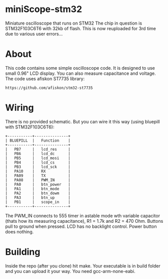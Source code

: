 # miniScope-stm32
Miniature oscilloscope that runs on STM32
The chip in question is STM32F103C6T6 with 32kb of flash.
This is now reuploaded for 3rd time due to various user errors...

# About

This code contains some simple oscilloscope code. It is designed to use small 0.96" LCD display. You can also measure capacitance and voltage.
The code uses afiskon ST7735 library:

	https://github.com/afiskon/stm32-st7735
	

# Wiring
There is no provided schematic. But you can wire it this way (using bluepill with STM32F103C6T6):

	+-----------+---------------+
	| BLUEPILL	|   Function 	|
	+-----------+---------------+
	|	PB7		|	lcd_res		|
	|	PB6		|	lcd_dc		|
	|	PB5		|	lcd_mosi	|
	|	PB4		|	lcd_cs		|
	|	PB3		|	lcd_sck		|
	|	PA10	|	RX			|
	|	PA09	|	TX			|
	|	PA08	|	PWM_IN		|
	|	PA0		|	btn_power	|
	|	PA1		|	btn_mode	|
	|	PA2		|	btn_dowm	|
	|	PA3		|	btn_up		|
	|	PB1		|	scope_in	|
	+-----------+---------------+

The PWM_IN connects to 555 timer in astable mode wth variable capacitor (thats how its measuring capacitance), R1 = 1.7k and R2 = 470 Ohm.
Buttons pull to ground when pressed.
LCD has no backlight control.
Power button does nothing.

# Building

Inside the repo (after you clone) hit make. Your executable is in build folder and you can upload it your way.
You need gcc-arm-none-eabi.







